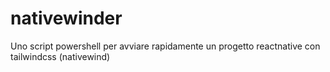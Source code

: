 # nativewinder
Uno script powershell per avviare rapidamente un progetto reactnative con tailwindcss (nativewind)
